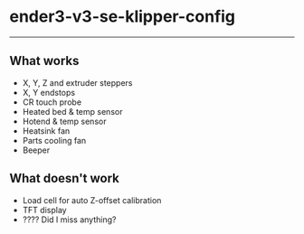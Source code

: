 # ender3-v3-se-klipper-config
---
## What works
- X, Y, Z and extruder steppers
- X, Y endstops
- CR touch probe
- Heated bed & temp sensor
- Hotend & temp sensor
- Heatsink fan
- Parts cooling fan
- Beeper

## What doesn't work
- Load cell for auto Z-offset calibration
- TFT display
- ???? Did I miss anything?